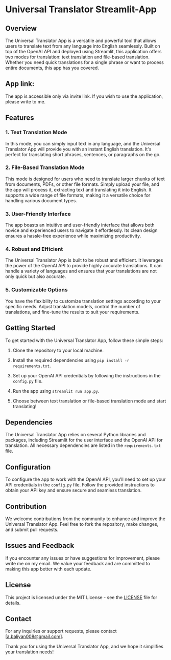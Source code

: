 # Universal Translator Streamlit-App

## Overview

The Universal Translator App is a versatile and powerful tool that allows users to translate text from any language into English seamlessly. Built on top of the OpenAI API and deployed using Streamlit, this application offers two modes for translation: text translation and file-based translation. Whether you need quick translations for a single phrase or want to process entire documents, this app has you covered.

## App link: 
The app is accessible only via invite link. If you wish to use the application, please write to me.

## Features

### 1. Text Translation Mode

In this mode, you can simply input text in any language, and the Universal Translator App will provide you with an instant English translation. It's perfect for translating short phrases, sentences, or paragraphs on the go.

### 2. File-Based Translation Mode

This mode is designed for users who need to translate larger chunks of text from documents, PDFs, or other file formats. Simply upload your file, and the app will process it, extracting text and translating it into English. It supports a wide range of file formats, making it a versatile choice for handling various document types.

### 3. User-Friendly Interface

The app boasts an intuitive and user-friendly interface that allows both novice and experienced users to navigate it effortlessly. Its clean design ensures a hassle-free experience while maximizing productivity.

### 4. Robust and Efficient

The Universal Translator App is built to be robust and efficient. It leverages the power of the OpenAI API to provide highly accurate translations. It can handle a variety of languages and ensures that your translations are not only quick but also accurate.

### 5. Customizable Options

You have the flexibility to customize translation settings according to your specific needs. Adjust translation models, control the number of translations, and fine-tune the results to suit your requirements.

## Getting Started

To get started with the Universal Translator App, follow these simple steps:

1. Clone the repository to your local machine.

2. Install the required dependencies using `pip install -r requirements.txt`.

3. Set up your OpenAI API credentials by following the instructions in the `config.py` file.

4. Run the app using `streamlit run app.py`.

5. Choose between text translation or file-based translation mode and start translating!

## Dependencies

The Universal Translator App relies on several Python libraries and packages, including Streamlit for the user interface and the OpenAI API for translation. All necessary dependencies are listed in the `requirements.txt` file.

## Configuration

To configure the app to work with the OpenAI API, you'll need to set up your API credentials in the `config.py` file. Follow the provided instructions to obtain your API key and ensure secure and seamless translation.

## Contribution

We welcome contributions from the community to enhance and improve the Universal Translator App. Feel free to fork the repository, make changes, and submit pull requests. 

## Issues and Feedback

If you encounter any issues or have suggestions for improvement, please write me on my email. We value your feedback and are committed to making this app better with each update.

## License

This project is licensed under the MIT License - see the [LICENSE](LICENSE) file for details.

## Contact

For any inquiries or support requests, please contact [a.baliyan008@gmail.com].

Thank you for using the Universal Translator App, and we hope it simplifies your translation needs!
